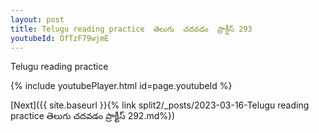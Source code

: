 ```yaml
---
layout: post
title: Telugu reading practice  తెలుగు  చదవడం  ప్రాక్టీస్ 293
youtubeId: OfTzF79wjmE
---
```

 
 
Telugu reading practice
 
 
 
 
 


{% include youtubePlayer.html id=page.youtubeId %}
 
[Next]({{ site.baseurl }}{% link  split2/_posts/2023-03-16-Telugu reading practice  తెలుగు  చదవడం  ప్రాక్టీస్ 292.md%})
 

